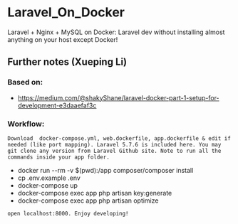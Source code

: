 # Laravel_On_Docker
Laravel + Nginx + MySQL on Docker: Laravel dev without installing almost anything on your host except Docker!

## Further notes (Xueping Li)
### Based on:
- https://medium.com/@shakyShane/laravel-docker-part-1-setup-for-development-e3daaefaf3c

### Workflow:
``` 
Download  docker-compose.yml, web.dockerfile, app.dockerfile & edit if needed (like port mapping). Laravel 5.7.6 is included here. You may git clone any version from Laravel Github site. Note to run all the commands inside your app folder. 
```
* docker run --rm -v $(pwd):/app composer/composer install
* cp .env.example .env
* docker-compose up
* docker-compose exec app php artisan key:generate
* docker-compose exec app php artisan optimize
``` 
open localhost:8000. Enjoy developing! 
```
